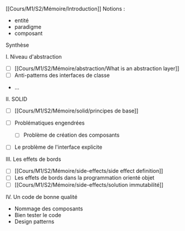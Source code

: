 [[Cours/M1/S2/Mémoire/Introduction]]
Notions :
- entité
- paradigme
- composant


Synthèse

I. Niveau d'abstraction
- [ ] [[Cours/M1/S2/Mémoire/abstraction/What is an abstraction layer]]
- [ ] Anti-patterns des interfaces de classe
- ...

II. SOLID
- [ ] [[Cours/M1/S2/Mémoire/solid/principes de base]]
-  [ ] Problématiques engendrées
	- [ ] Problème de création des composants
- [ ] Le problème de l'interface explicite


III. Les effets de bords
- [ ] [[Cours/M1/S2/Mémoire/side-effects/side effect definition]]
- [ ] Les effets de bords dans la programmation orienté objet
- [ ] [[Cours/M1/S2/Mémoire/side-effects/solution immutabilité]]

IV. Un code de bonne qualité
- Nommage des composants
- Bien tester le code
- Design patterns
